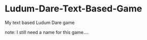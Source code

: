 # Ludum-Dare-Text-Based-Game
My text based Ludum Dare game


note: I still need a name for this game....